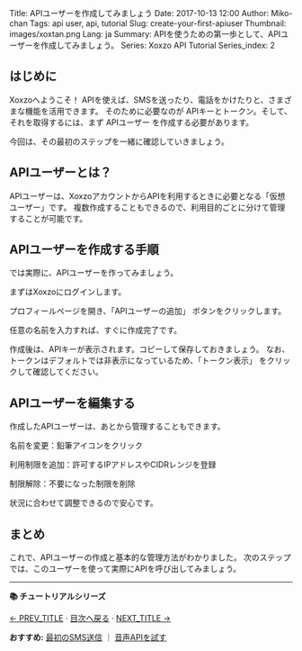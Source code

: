 Title: APIユーザーを作成してみましょう
Date: 2017-10-13 12:00
Author: Miko-chan
Tags: api user, api, tutorial
Slug: create-your-first-apiuser
Thumbnail: images/xoxtan.png
Lang: ja
Summary: APIを使うための第一歩として、APIユーザーを作成してみましょう。
Series: Xoxzo API Tutorial
Series_index: 2

## はじめに

Xoxzoへようこそ！
APIを使えば、SMSを送ったり、電話をかけたりと、さまざまな機能を活用できます。
そのために必要なのが APIキーとトークン。そして、それを取得するには、まず APIユーザー を作成する必要があります。

今回は、その最初のステップを一緒に確認していきましょう。

## APIユーザーとは？

APIユーザーは、XoxzoアカウントからAPIを利用するときに必要となる「仮想ユーザー」です。
複数作成することもできるので、利用目的ごとに分けて管理することが可能です。

## APIユーザーを作成する手順

では実際に、APIユーザーを作ってみましょう。

まずはXoxzoにログインします。

プロフィールページを開き、「APIユーザーの追加」 ボタンをクリックします。

任意の名前を入力すれば、すぐに作成完了です。

作成後は、APIキーが表示されます。コピーして保存しておきましょう。
なお、トークンはデフォルトでは非表示になっているため、「トークン表示」 をクリックして確認してください。

## APIユーザーを編集する

作成したAPIユーザーは、あとから管理することもできます。

名前を変更：鉛筆アイコンをクリック

利用制限を追加：許可するIPアドレスやCIDRレンジを登録

制限解除：不要になった制限を削除

状況に合わせて調整できるので安心です。

## まとめ

これで、APIユーザーの作成と基本的な管理方法がわかりました。
次のステップでは、このユーザーを使って実際にAPIを呼び出してみましょう。


---
**📚 チュートリアルシリーズ**

<div class="tutorial-footer">
  <p><a href="/prev-url">← PREV_TITLE</a> · <a href="/tutorial-index-ja.md">目次へ戻る</a> · <a href="/next-url">NEXT_TITLE →</a></p>
  <p><strong>おすすめ:</strong> <a href="/sending-your-first-sms-ja.md">最初のSMS送信</a> ｜ <a href="/try-voice-api">音声APIを試す</a></p>
</div>


